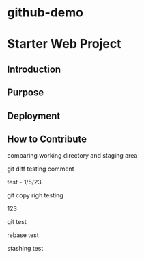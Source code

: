 # github-demo
# Starter Web Project


## Introduction

## Purpose

## Deployment

## How to Contribute


comparing working directory and staging area

git diff testing comment

test - 1/5/23

git copy righ testing

123

git test

rebase test

stashing test